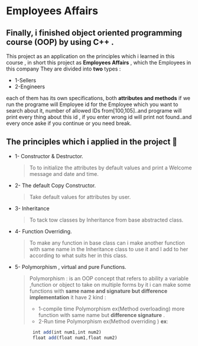 # Employees Affairs
## Finally, i finished **object oriented programming course (OOP) by using C++ .**
This project as  an application on the principles  which  i learned in this course , in short this project as **Employees Affairs** , which the Employees in this company They are divided into **two** types :
 * 1-Sellers 
 * 2-Engineers

each of them has its own specifications, both **attributes and methods** if we run the programe will Employee id for the Employee which you want to search about it,
number of allowed IDs from[100,105]..and programe will print every thing about this id , if you enter wrong id will print not found..and every once aske if you continue or you need break.

## The principles  which i applied in the project 👀 
* 1- Constructor & Destructor.
	 > To to initialize the attributes by default values and print a Welcome message and date and time.
*  2- The default Copy Constructor.
    >Take default values for attributes by user.
 * 3- Inheritance
   >To tack tow classes by Inheritance from base abstracted class.
  * 4-  Function Overriding.
    > To make any function in base class can i  make another function with same name in the  Inheritance class to use it and I add to her according to what suits her in this   class.
   * 5- Polymorphism , virtual and pure Functions.
      > Polymorphism : is an OOP concept that refers to ability a variable ,function or object to take on multiple forms by it i can make some functions with **same name and signature but difference implementation** it have 2 kind :
     > * 1-compile time Polymorphism ex(Method overloading) more function with same name but **difference signature** .
        >* 2-Run time Polymorphism  ex(Method overriding ) 
     **ex**:
```js
          int add(int num1,int num2)
          float add(float num1,float num2)
   ```
